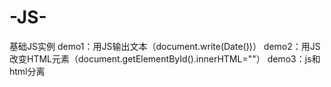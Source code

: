 # -JS-
基础JS实例
demo1：用JS输出文本（document.write(Date())）
demo2：用JS改变HTML元素（document.getElementById().innerHTML=""）
demo3：js和html分离
